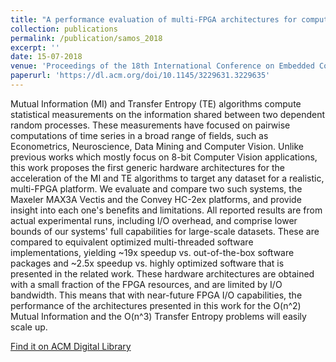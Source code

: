 ```yaml
---
title: "A performance evaluation of multi-FPGA architectures for computations of information transfer."
collection: publications
permalink: /publication/samos_2018
excerpt: ''
date: 15-07-2018
venue: 'Proceedings of the 18th International Conference on Embedded Computer Systems: Architectures, Modeling, and Simulation'
paperurl: 'https://dl.acm.org/doi/10.1145/3229631.3229635'
---
```

Mutual Information (MI) and Transfer Entropy (TE) algorithms compute statistical measurements on the information shared between two dependent random processes. These measurements have focused on pairwise computations of time series in a broad range of fields, such as Econometrics, Neuroscience, Data Mining and Computer Vision. Unlike previous works which mostly focus on 8-bit Computer Vision applications, this work proposes the first generic hardware architectures for the acceleration of the MI and TE algorithms to target any dataset for a realistic, multi-FPGA platform. We evaluate and compare two such systems, the Maxeler MAX3A Vectis and the Convey HC-2ex platforms, and provide insight into each one's benefits and limitations. All reported results are from actual experimental runs, including I/O overhead, and comprise lower bounds of our systems' full capabilities for large-scale datasets. These are compared to equivalent optimized multi-threaded software implementations, yielding ~19x speedup vs. out-of-the-box software packages and ~2.5x speedup vs. highly optimized software that is presented in the related work. These hardware architectures are obtained with a small fraction of the FPGA resources, and are limited by I/O bandwidth. This means that with near-future FPGA I/O capabilities, the performance of the architectures presented in this work for the O(n^2) Mutual Information and the O(n^3) Transfer Entropy problems will easily scale up.

[Find it on ACM Digital Library](https://dl.acm.org/doi/10.1145/3229631.3229635)
